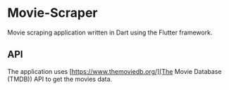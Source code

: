 # Movie-Scraper

Movie scraping application written in Dart using the Flutter framework.

## API
The application uses [https://www.themoviedb.org/](The Movie Database (TMDB)) API to get the movies data.
